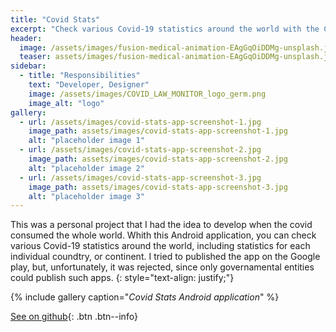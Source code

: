 ```yaml
---
title: "Covid Stats"
excerpt: "Check various Covid-19 statistics around the world with the Covid Stats Android application."
header:
  image: /assets/images/fusion-medical-animation-EAgGqOiDDMg-unsplash.jpg
  teaser: assets/images/fusion-medical-animation-EAgGqOiDDMg-unsplash.jpg
sidebar:
  - title: "Responsibilities"
    text: "Developer, Designer"
    image: /assets/images/COVID_LAW_MONITOR_logo_germ.png
    image_alt: "logo"
gallery:
  - url: /assets/images/covid-stats-app-screenshot-1.jpg
    image_path: assets/images/covid-stats-app-screenshot-1.jpg
    alt: "placeholder image 1"
  - url: /assets/images/covid-stats-app-screenshot-2.jpg
    image_path: assets/images/covid-stats-app-screenshot-2.jpg
    alt: "placeholder image 2"
  - url: /assets/images/covid-stats-app-screenshot-3.jpg
    image_path: assets/images/covid-stats-app-screenshot-3.jpg
    alt: "placeholder image 3"
---
```


This was a personal project that I had the idea to develop when the covid consumed the whole world.
Whith this Android application, you can check various Covid-19 statistics around the world, including statistics for each individual coundtry, or continent.
I tried to published the app on the Google play, but, unfortunately, it was rejected, since only governamental entities could publish such apps.
{: style="text-align: justify;"}

{% include gallery caption="<em>Covid Stats Android application</em>" %}

[See on github](https://github.com/MiguelRocha2001/CovidStats){: .btn .btn--info}